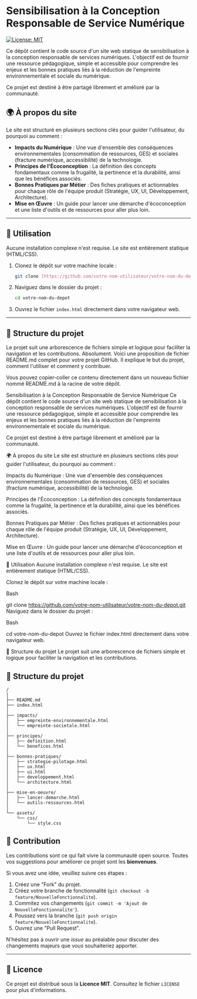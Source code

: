 # Sensibilisation à la Conception Responsable de Service Numérique

[![License: MIT](https://img.shields.io/badge/License-MIT-yellow.svg)](https://opensource.org/licenses/MIT)

Ce dépôt contient le code source d'un site web statique de sensibilisation à la conception responsable de services numériques. L'objectif est de fournir une ressource pédagogique, simple et accessible pour comprendre les enjeux et les bonnes pratiques liés à la réduction de l'empreinte environnementale et sociale du numérique.

Ce projet est destiné à être partagé librement et amélioré par la communauté.

## 🌍 À propos du site

Le site est structuré en plusieurs sections clés pour guider l'utilisateur, du pourquoi au comment :

* **Impacts du Numérique** : Une vue d'ensemble des conséquences environnementales (consommation de ressources, GES) et sociales (fracture numérique, accessibilité) de la technologie.
* **Principes de l'Écoconception** : La définition des concepts fondamentaux comme la frugalité, la pertinence et la durabilité, ainsi que les bénéfices associés.
* **Bonnes Pratiques par Métier** : Des fiches pratiques et actionnables pour chaque rôle de l'équipe produit (Stratégie, UX, UI, Développement, Architecture).
* **Mise en Œuvre** : Un guide pour lancer une démarche d'écoconception et une liste d'outils et de ressources pour aller plus loin.

---

## 🚀 Utilisation

Aucune installation complexe n'est requise. Le site est entièrement statique (HTML/CSS).

1.  Clonez le dépôt sur votre machine locale :
    ```sh
    git clone [https://github.com/votre-nom-utilisateur/votre-nom-du-depot.git](https://github.com/votre-nom-utilisateur/votre-nom-du-depot.git)
    ```
2.  Naviguez dans le dossier du projet :
    ```sh
    cd votre-nom-du-depot
    ```
3.  Ouvrez le fichier `index.html` directement dans votre navigateur web.

---
## 📂 Structure du projet

Le projet suit une arborescence de fichiers simple et logique pour faciliter la navigation et les contributions.
Absolument. Voici une proposition de fichier README.md complet pour votre projet GitHub. Il explique le but du projet, comment l'utiliser et comment y contribuer.

Vous pouvez copier-coller ce contenu directement dans un nouveau fichier nommé README.md à la racine de votre dépôt.

Sensibilisation à la Conception Responsable de Service Numérique
Ce dépôt contient le code source d'un site web statique de sensibilisation à la conception responsable de services numériques. L'objectif est de fournir une ressource pédagogique, simple et accessible pour comprendre les enjeux et les bonnes pratiques liés à la réduction de l'empreinte environnementale et sociale du numérique.

Ce projet est destiné à être partagé librement et amélioré par la communauté.

🌍 À propos du site
Le site est structuré en plusieurs sections clés pour guider l'utilisateur, du pourquoi au comment :

Impacts du Numérique : Une vue d'ensemble des conséquences environnementales (consommation de ressources, GES) et sociales (fracture numérique, accessibilité) de la technologie.

Principes de l'Écoconception : La définition des concepts fondamentaux comme la frugalité, la pertinence et la durabilité, ainsi que les bénéfices associés.

Bonnes Pratiques par Métier : Des fiches pratiques et actionnables pour chaque rôle de l'équipe produit (Stratégie, UX, UI, Développement, Architecture).

Mise en Œuvre : Un guide pour lancer une démarche d'écoconception et une liste d'outils et de ressources pour aller plus loin.

🚀 Utilisation
Aucune installation complexe n'est requise. Le site est entièrement statique (HTML/CSS).

Clonez le dépôt sur votre machine locale :

Bash

git clone https://github.com/votre-nom-utilisateur/votre-nom-du-depot.git
Naviguez dans le dossier du projet :

Bash

cd votre-nom-du-depot
Ouvrez le fichier index.html directement dans votre navigateur web.

📂 Structure du projet
Le projet suit une arborescence de fichiers simple et logique pour faciliter la navigation et les contributions.
## 📂 Structure du projet

```text
/
│
├── README.md
├── index.html
│
├── impacts/
│   ├── empreinte-environnementale.html
│   └── empreinte-societale.html
│
├── principes/
│   ├── definition.html
│   └── benefices.html
│
├── bonnes-pratiques/
│   ├── strategie-pilotage.html
│   ├── ux.html
│   ├── ui.html
│   ├── developpement.html
│   └── architecture.html
│
├── mise-en-oeuvre/
│   ├── lancer-demarche.html
│   └── outils-ressources.html
│
└── assets/
    └── css/
        └── style.css
```


## 🤝 Contribution

Les contributions sont ce qui fait vivre la communauté open source. Toutes vos suggestions pour améliorer ce projet sont les **bienvenues**.

Si vous avez une idée, veuillez suivre ces étapes :

1.  Créez une "Fork" du projet.
2.  Créez votre branche de fonctionnalité (`git checkout -b feature/NouvelleFonctionnalite`).
3.  Commitez vos changements (`git commit -m 'Ajout de NouvelleFonctionnalite'`).
4.  Poussez vers la branche (`git push origin feature/NouvelleFonctionnalite`).
5.  Ouvrez une "Pull Request".

N'hésitez pas à ouvrir une *issue* au préalable pour discuter des changements majeurs que vous souhaiteriez apporter.

---

## 📜 Licence

Ce projet est distribué sous la **Licence MIT**. Consultez le fichier `LICENSE` pour plus d'informations.
